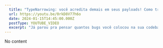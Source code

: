 ```yaml
---
  title: "TypeNarrowing: você acredita demais em seus payloads! Como trabalhar com any e unknown no TypeScript"
  url: https://youtu.be/0rkD8V77h6o
  date: 2024-01-15T14:45:00.000Z
  postType: YOUTUBE_VIDEO
  excerpt: "Já parou pra pensar quantos bugs você colocou na sua codebase só pelo fato de acreditar fortemente que o backend mandou o que você imaginava? Parece doidera falando assim, mas comunicação entre sistemas tem um buraco BEEEEM mais embaixo e nesse vídeo eu vou abordar como o typescript pode te ajudar, a nível de dev, a ficar mais \"safo\" de problemas na hora de trabalhar com os objetos e arrays que você pega dos JSONs da vida. Bora ver?"
---
```

  
  No content
  